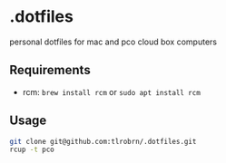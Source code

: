 # .dotfiles

personal dotfiles for mac and pco cloud box computers

## Requirements

- rcm: `brew install rcm` or `sudo apt install rcm`

## Usage

```zsh
git clone git@github.com:tlrobrn/.dotfiles.git
rcup -t pco
```
